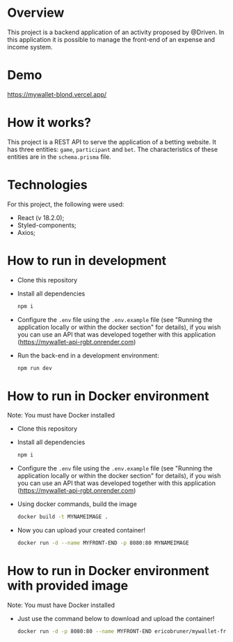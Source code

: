 # Overview

This project is a backend application of an activity proposed by @Driven. In this application it is possible to manage the front-end of an expense and income system.

# Demo

https://mywallet-blond.vercel.app/

# How it works?

This project is a REST API to serve the application of a betting website. It has three entities: `game`, `participant` and `bet`. The characteristics of these entities are in the `schema.prisma` file.

# Technologies

For this project, the following were used:

- React (v 18.2.0);
- Styled-components;
- Axios;

# How to run in development

- Clone this repository
- Install all dependencies

  ```bash
  npm i
  ```

- Configure the `.env` file using the `.env.example` file (see "Running the application locally or within the docker section" for details), if you wish you can use an API that was developed together with this application (https://mywallet-api-rgbt.onrender.com)

- Run the back-end in a development environment:

  ```bash
  npm run dev
  ```

# How to run in Docker environment

Note: You must have Docker installed

- Clone this repository
- Install all dependencies

  ```bash
  npm i
  ```

- Configure the `.env` file using the `.env.example` file (see "Running the application locally or within the docker section" for details), if you wish you can use an API that was developed together with this application (https://mywallet-api-rgbt.onrender.com)

- Using docker commands, build the image

  ```bash
  docker build -t MYNAMEIMAGE .
  ```

- Now you can upload your created container!

  ```bash
  docker run -d --name MYFRONT-END -p 8080:80 MYNAMEIMAGE
  ```

# How to run in Docker environment with provided image

Note: You must have Docker installed

- Just use the command below to download and upload the container!

  ```bash
  docker run -d -p 8080:80 --name MYFRONT-END ericobruner/mywallet-front
  ```

